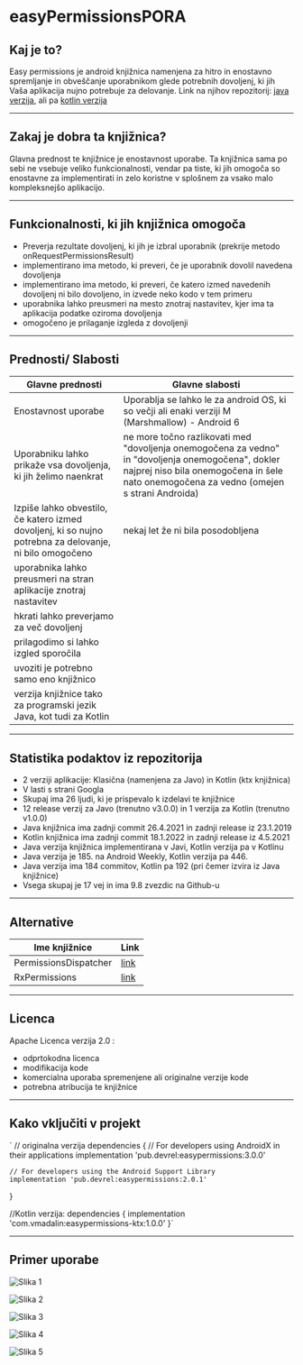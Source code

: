 # easyPermissionsPORA

## Kaj je to?

Easy permissions je android knjižnica namenjena za hitro in enostavno spremljanje in obveščanje uporabnikom glede potrebnih dovoljenj, 
ki jih Vaša aplikacija nujno potrebuje za delovanje. 
Link na njihov repozitorij: [java verzija](https://github.com/googlesamples/easypermissions), ali pa [kotlin verzija](https://github.com/VMadalin/easypermissions-ktx?tab=readme-ov-file)

---

## Zakaj je dobra ta knjižnica?

Glavna prednost te knjižnice je enostavnost uporabe. Ta knjižnica sama po sebi ne vsebuje veliko funkcionalnosti, vendar pa tiste, ki jih omogoča so 
enostavne za implementirati in zelo koristne v splošnem za vsako malo kompleksnejšo aplikacijo. 

---

## Funkcionalnosti, ki jih knjižnica omogoča

- Preverja rezultate  dovoljenj, ki jih je izbral uporabnik (prekrije metodo onRequestPermissionsResult)
- implementirano ima metodo, ki preveri, če je uporabnik dovolil navedena dovoljenja
- implementirano ima metodo, ki preveri, če katero izmed navedenih dovoljenj ni bilo dovoljeno, in izvede neko kodo v tem primeru
- uporabnika lahko preusmeri na mesto znotraj nastavitev, kjer ima ta aplikacija podatke oziroma dovoljenja
- omogočeno je prilaganje izgleda z dovoljenji

---
## Prednosti/ Slabosti
| Glavne prednosti                                                                                        | Glavne slabosti                                                                                                                                                                                |
|---------------------------------------------------------------------------------------------------------|------------------------------------------------------------------------------------------------------------------------------------------------------------------------------------------------|
| Enostavnost uporabe                                                                                     | Uporablja se lahko le za android OS, ki so večji ali enaki verziji M (Marshmallow) - Android 6                                                                                                 |
| Uporabniku lahko prikaže vsa dovoljenja, ki jih želimo naenkrat                                         | ne more točno razlikovati med "dovoljenja onemogočena za vedno" in "dovoljenja onemogočena", dokler najprej niso bila onemogočena in šele nato onemogočena za vedno (omejen s strani Androida) |
| Izpiše lahko obvestilo, če katero izmed dovoljenj, ki so nujno potrebna za delovanje, ni bilo omogočeno | nekaj let že ni bila posodobljena                                                                                                                                                              |
| uporabnika lahko preusmeri na stran aplikacije znotraj nastavitev                                       |                                                                                                                                                                                                |
| hkrati lahko preverjamo za več dovoljenj                                                                |                                                                                                                                                                                                |
| prilagodimo si lahko izgled sporočila                                                                   |                                                                                                                                                                                                |
| uvoziti je potrebno samo eno knjižnico                                                                  |                                                                                                                                                                                                |
| verzija knjižnice tako za programski jezik Java, kot tudi za Kotlin                                     |                                                                                                                                                                                                |

---

## Statistika podaktov iz repozitorija

- 2 verziji aplikacije: Klasična (namenjena za Javo) in Kotlin (ktx knjižnica)
- V lasti s strani Googla
- Skupaj ima 26 ljudi, ki je prispevalo k izdelavi te knjižnice
- 12 release verzij za Javo (trenutno v3.0.0) in 1 verzija za Kotlin (trenutno v1.0.0)
- Java knjižnica ima zadnji commit 26.4.2021 in zadnji release iz 23.1.2019
- Kotlin knjižnica ima zadnji commit 18.1.2022 in zadnji release iz 4.5.2021
- Java verzija knjižnica implementirana v Javi, Kotlin verzija pa v Kotlinu
- Java verzija je 185. na Android Weekly, Kotlin verzija pa 446.
- Java verzija ima 184 commitov, Kotlin pa 192 (pri čemer izvira iz Java knjižnice)
- Vsega skupaj je 17 vej in ima 9.8 zvezdic na Github-u

---

## Alternative

| Ime knjižnice         | Link                                                                    |
|-----------------------|-------------------------------------------------------------------------|
| PermissionsDispatcher | [link](https://github.com/permissions-dispatcher/PermissionsDispatcher) |
| RxPermissions         | [link](https://github.com/tbruyelle/RxPermissions)                      |

---

## Licenca

Apache Licenca verzija 2.0 :
- odprtokodna licenca
- modifikacija kode
- komercialna uporaba spremenjene ali originalne verzije kode
- potrebna atribucija te knjižnice

---

## Kako vključiti v projekt

`
// originalna verzija
dependencies {
// For developers using AndroidX in their applications
implementation 'pub.devrel:easypermissions:3.0.0'

    // For developers using the Android Support Library
    implementation 'pub.devrel:easypermissions:2.0.1'
}

//Kotlin verzija:
dependencies {
implementation 'com.vmadalin:easypermissions-ktx:1.0.0'
}`

---

## Primer uporabe

![Slika 1](/images/img_1.PNG)

![Slika 2](/images/img_2.PNG)

![Slika 3](/images/img_3.PNG)

![Slika 4](/images/img_4.PNG)

![Slika 5](/images/img_5.PNG)

